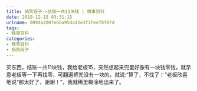 ```yaml
---
title: 搞笑段子->结账一共11块钱 | 糗事百科
date: 2019-12-18 03:31:15
urlname: 0094a200fe6ba95da42e3f1fee78f87d
tags: 
- 糗事百科
categories:
- 糗事百科
- 搞笑段子
---
```

买东西，结账一共11块钱，我给老板15，突然想起来兜里好像有一块钱零钱，就示意老板等一下再找零，可翻遍裤兜没有一块的，就说:“算了，不找了！”老板欣喜地说“那太好了，谢谢！”，我就稀里糊涂地出来了。


